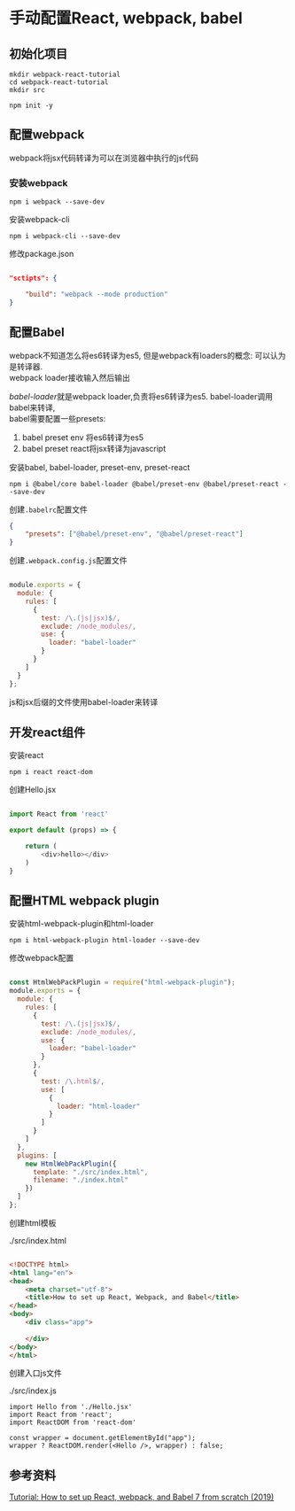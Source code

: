 # 手动配置React, webpack, babel

## 初始化项目

```
mkdir webpack-react-tutorial
cd webpack-react-tutorial
mkdir src

npm init -y
```

## 配置webpack

webpack将jsx代码转译为可以在浏览器中执行的js代码

### 安装webpack

```
npm i webpack --save-dev
```

安装webpack-cli
```
npm i webpack-cli --save-dev
```

修改package.json

```json

"sctipts": {

	"build": "webpack --mode production"
}

```

## 配置Babel

webpack不知道怎么将es6转译为es5, 但是webpack有loaders的概念: 可以认为是转译器.  
webpack loader接收输入然后输出 

*babel-loader*就是webpack loader,负责将es6转译为es5. babel-loader调用babel来转译,  
babel需要配置一些presets:

1. babel preset env 将es6转译为es5
2. babel preset react将jsx转译为javascript


安装babel, babel-loader, preset-env, preset-react
```
npm i @babel/core babel-loader @babel/preset-env @babel/preset-react --save-dev
```

创建`.babelrc`配置文件
```json
{
	"presets": ["@babel/preset-env", "@babel/preset-react"]
}
```

创建`.webpack.config.js`配置文件
```javascript

module.exports = {
  module: {
    rules: [
      {
        test: /\.(js|jsx)$/,
        exclude: /node_modules/,
        use: {
          loader: "babel-loader"
        }
      }
    ]
  }
};

```
js和jsx后缀的文件使用babel-loader来转译

## 开发react组件

安装react

```
npm i react react-dom
```

创建Hello.jsx
```javascript

import React from 'react'

export default (props) => {

	return (
		<div>hello></div>
	)
}

```

## 配置HTML webpack plugin

安装html-webpack-plugin和html-loader

```
npm i html-webpack-plugin html-loader --save-dev
```

修改webpack配置

```javascript

const HtmlWebPackPlugin = require("html-webpack-plugin");
module.exports = {
  module: {
    rules: [
      {
        test: /\.(js|jsx)$/,
        exclude: /node_modules/,
        use: {
          loader: "babel-loader"
        }
      },
      {
        test: /\.html$/,
        use: [
          {
            loader: "html-loader"
          }
        ]
      }
    ]
  },
  plugins: [
    new HtmlWebPackPlugin({
      template: "./src/index.html",
      filename: "./index.html"
    })
  ]
};

```

创建html模板

./src/index.html

```html

<!DOCTYPE html>
<html lang="en">
<head>
    <meta charset="utf-8">
    <title>How to set up React, Webpack, and Babel</title>
</head>
<body>
    <div class="app">
        
    </div>
</body>
</html>

```

创建入口js文件

./src/index.js

```javasctipt
import Hello from './Hello.jsx'
import React from 'react';
import ReactDOM from 'react-dom'

const wrapper = document.getElementById("app");
wrapper ? ReactDOM.render(<Hello />, wrapper) : false;

```

## 参考资料

[Tutorial: How to set up React, webpack, and Babel 7 from scratch (2019)](https://www.valentinog.com/blog/babel/)